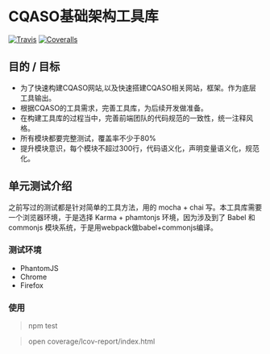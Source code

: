 # CQASO基础架构工具库

[![Travis][build-badge]][build]  [![Coveralls][coveralls-badge]][coveralls]

## 目的 / 目标

- 为了快速构建CQASO网站,以及快速搭建CQASO相关网站，框架。作为底层工具输出。
- 根据CQASO的工具需求，完善工具库，为后续开发做准备。
- 在构建工具库的过程当中，完善前端团队的代码规范的一致性，统一注释风格。
- 所有模块都要完整测试，覆盖率不少于80%
- 提升模块意识，每个模块不超过300行，代码语义化，声明变量语义化，规范化。


## 单元测试介绍

之前写过的测试都是针对简单的工具方法，用的 mocha + chai 写。本工具库需要一个浏览器环境，于是选择 Karma + phamtonjs 环境，因为涉及到了 Babel 和 commonjs 模块系统，于是用webpack做babel+commonjs编译。

### 测试环境

- PhantomJS
- Chrome
- Firefox

### 使用

> npm test

> open coverage/lcov-report/index.html


[build-badge]: https://img.shields.io/travis/CQASO/cqaso-utils/master.svg?style=flat-square
[build]: https://travis-ci.org/CQASO/cqaso-utils
[coveralls-badge]: https://img.shields.io/coveralls/CQASO/cqaso-utils.svg?style=flat-square
[coveralls]: https://coveralls.io/github/CQASO/cqaso-utils
